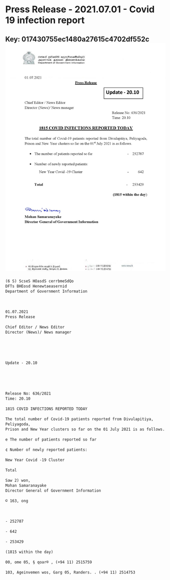 # Press Release - 2021.07.01 - Covid 19 infection report 
Key: 017430755ec1480a27615c4702df552c 
![img](img/017430755ec1480a27615c4702df552c.jpg)
---
```
(6 S) ScseS HOasdS cerrbmeSdQo
DFTs BHEosd Henewtaeasernid
Department of Government Information

 

01.07.2021
Press Release

Chief Editor / News Editor
Director (News)/ News manager

 

 

Update - 20.10

 

 

Release No: 636/2021
Time: 20.10

1815 COVID INFECTIONS REPORTED TODAY

The total number of Covid-19 patients reported from Divulapitiya, Peliyagoda,
Prison and New Year clusters so far on the 01 July 2021 is as follows.

e The number of patients reported so far

¢ Number of newly reported patients:

New Year Covid -19 Cluster

Total

Saw 2) won,
Mohan Samaranayake
Director General of Government Information

© 163, ong

 

- 252787

- 642

- 253429

(1815 within the day)

00, ome 05, § qoar® , (+94 11) 2515759

103, Ageinvemen wos, Garg 05, Randers. . (+94 11) 2514753

```
